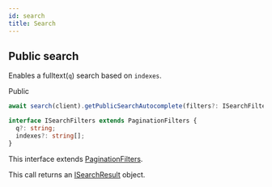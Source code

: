 ```yaml
---
id: search
title: Search
---
```


## Public search

Enables a fulltext(`q`) search based on `indexes`.

<span class="badge badge--success">Public</span>

```ts
await search(client).getPublicSearchAutocomplete(filters?: ISearchFilters);
```

```ts
interface ISearchFilters extends PaginationFilters {
  q?: string;
  indexes?: string[];
}
```

This interface extends [PaginationFilters](pagination#pagination-filters).

This call returns an [ISearchResult](search-types#isearchresult) object.